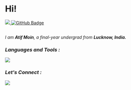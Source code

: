 <h1 align="left"><b> Hi!</b> </h1>
<a href="https://github.com/Meghna-DAS/github-profile-views-counter">
    <img src="https://komarev.com/ghpvc/?username=iamatifmoin">
</a>
<a href="https://github.com/iamatifmoin?tab=followers"><img src="https://img.shields.io/github/followers/iamatifmoin?label=Followers&style=social" alt="GitHub Badge">
</a><br>

<br>

<p align="left"><i>I am <b>Atif Moin</b>, a final-year undergrad from <b>Lucknow, India.</b></p>

<h3> <b>Languages and Tools :</b>
<p
   margin-top:5px
   margin-bottom:5px></p>

<p align="left"> 
<img src="https://skillicons.dev/icons?i=next,react,mongodb,express,nodejs,tailwind,js,html,css,md">
</p>

<h3> <b>Let's Connect :</b></h3>
<p align="left">

<a href = "https://www.linkedin.com/in/atif-moin-b1559a220/" target="_blank">
<img src="https://skillicons.dev/icons?i=linkedin">
</a>

</h2>

</p>
